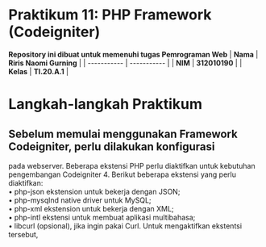 # Praktikum 11: PHP Framework (Codeigniter)

<strong>Repository ini dibuat untuk memenuhi tugas Pemrograman Web</strong>
| <strong>Nama</strong>      | <strong>Riris Naomi Gurning</strong>  |
| ----------- | -----------  |
| <strong>NIM</strong>       | <strong>312010190</strong>            |
| <strong>Kelas</strong>     | <strong>TI.20.A.1</strong>            |

# <b>Langkah-langkah Praktikum</b>
## Sebelum memulai menggunakan Framework Codeigniter, perlu dilakukan konfigurasi
pada webserver. Beberapa ekstensi PHP perlu diaktifkan untuk kebutuhan
pengembangan Codeigniter 4.
Berikut beberapa ekstensi yang perlu diaktifkan:
<br>• php-json ekstension untuk bekerja dengan JSON;<br>
• php-mysqlnd native driver untuk MySQL;
<br>• php-xml ekstension untuk bekerja dengan XML;</br>
• php-intl ekstensi untuk membuat aplikasi multibahasa;
<br>• libcurl (opsional), jika ingin pakai Curl.
Untuk mengaktifkan ekstentsi tersebut,</br>